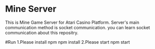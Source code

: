 # Mine Server
This is Mine Game Server for Atari Casino Platform.
Server's main communication method is socket communication.
you can learn socket communication about this repositry.


#Run
1.Please install npm
npm install
2.Please start
npm start